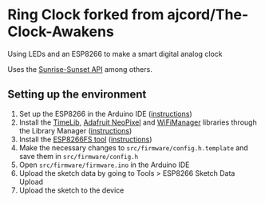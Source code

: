 Ring Clock   forked from ajcord/The-Clock-Awakens
=================================================

Using LEDs and an ESP8266 to make a smart digital analog clock

Uses the [Sunrise-Sunset API](http://sunrise-sunset.org/api) among others.

Setting up the environment
--------------------------

1. Set up the ESP8266 in the Arduino IDE ([instructions](https://github.com/esp8266/Arduino#installing-with-boards-manager))
2. Install the [TimeLib](https://github.com/PaulStoffregen/Time), [Adafruit NeoPixel](https://github.com/adafruit/Adafruit_NeoPixel) and [WiFiManager](https://github.com/tzapu/WiFiManager) libraries through the Library Manager ([instructions](https://www.arduino.cc/en/Guide/Libraries#toc3))
3. Install the [ESP8266FS tool](https://github.com/esp8266/arduino-esp8266fs-plugin/releases/download/0.2.0/ESP8266FS-0.2.0.zip) ([instructions](https://github.com/esp8266/arduino-esp8266fs-plugin))
4. Make the necessary changes to `src/firmware/config.h.template` and save them in `src/firmware/config.h`
5. Open `src/firmware/firmware.ino` in the Arduino IDE
6. Upload the sketch data by going to Tools > ESP8266 Sketch Data Upload
7. Upload the sketch to the device

